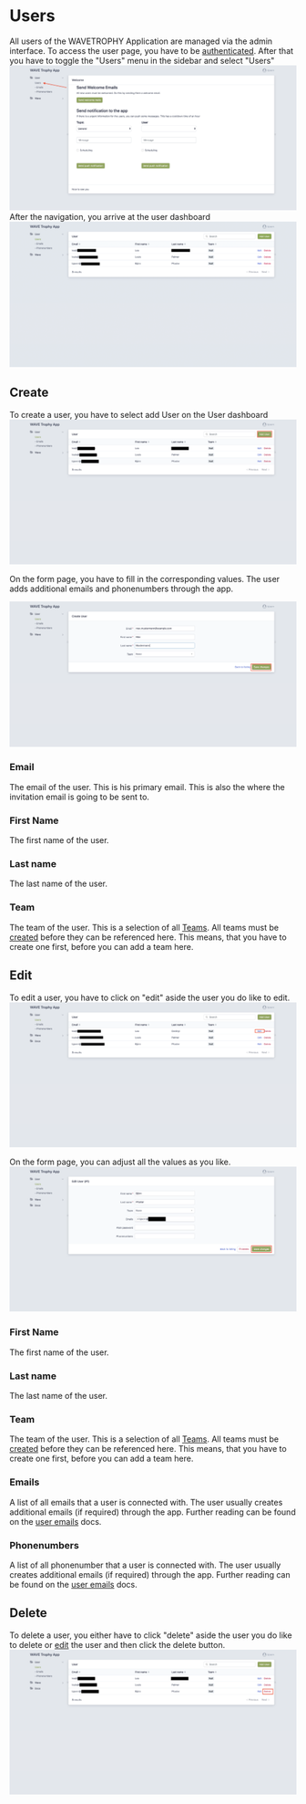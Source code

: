 # Users

All users of the WAVETROPHY Application are managed via the admin interface.
To access the user page, you have to be [authenticated](../authentification/index.md#login).
After that you have to toggle the "Users" menu in the sidebar and select "Users"
![Navigate to Users][user.navigation]
After the navigation, you arrive at the user dashboard
![User dashboard][user.dashboard]

## Create

To create a user, you have to select add User on the User dashboard
![Add a user][user.add.new]

On the form page, you have to fill in the corresponding values.
The user adds additional emails and phonenumbers through the app.

![User form][user.add.form]

### Email

The email of the user. This is his primary email. This is also the where the invitation email is going to be sent to.

### First Name

The first name of the user.

### Last name

The last name of the user.

### Team

The team of the user. This is a selection of all [Teams](../team/index.md). 
All teams must be [created](../team/index.md#create) before they can be referenced here.
This means, that you have to create one first, before you can add a team here.

## Edit

To edit a user, you have to click on "edit" aside the user you do like to edit.
![Edit user][user.edit]

On the form page, you can adjust all the values as you like.
![Edit user form][user.edit.form]

### First Name

The first name of the user.

### Last name

The last name of the user.

### Team

The team of the user. This is a selection of all [Teams](../team/index.md). 
All teams must be [created](../team/index.md#create) before they can be referenced here.
This means, that you have to create one first, before you can add a team here.

### Emails

A list of all emails that a user is connected with. The user usually creates additional emails (if required) through the app.
Further reading can be found on the [user emails](email.md) docs.

### Phonenumbers

A list of all phonenumber that a user is connected with. The user usually creates additional emails (if required) through the app.
Further reading can be found on the [user emails](phonenumber.md) docs.

## Delete

To delete a user, you either have to click "delete" aside the user you do like to delete or [edit](#edit) the user and then click the delete button.
![Delete User][user.delete]

[user.navigation]: user.navigation.png "Navigate to users"
[user.dashboard]: user.dashboard.png "User dashboard"
[user.add]: user.add.png "Add user"
[user.add.new]: user.add.new.png "User form"
[user.add.form]: user.add.form.png "User form"
[user.add.finished]: user.add.finished.png "Added user"
[user.edit]: user.edit.png "Edit user"
[user.edit.form]: user.edit.form.png "Edit user form"
[user.delete]: user.delete.png "Delete a user"